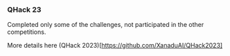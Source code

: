 ### QHack 23

Completed only some of the challenges, not participated in the other competitions.

More details here (QHack 2023)[https://github.com/XanaduAI/QHack2023]
